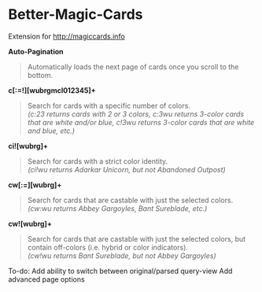 # Better-Magic-Cards
Extension for http://magiccards.info

**Auto-Pagination**  
> Automatically loads the next page of cards once you scroll to the bottom.

**c[:=!][wubrgmcl012345]+**  
> Search for cards with a specific number of colors.  
> *(c:23 returns cards with 2 or 3 colors, c:3wu returns 3-color cards that are white and/or blue, c!3wu returns 3-color cards that are white and blue, etc.)*

**ci![wubrg]+**  
> Search for cards with a strict color identity.  
> *(ci!wu returns Adarkar Unicorn, but not Abandoned Outpost)*

**cw[:=][wubrg]+**  
> Search for cards that are castable with just the selected colors.  
> *(cw:wu returns Abbey Gargoyles, Bant Sureblade, etc.)*

**cw![wubrg]+**  
> Search for cards that are castable with just the selected colors, but contain off-colors (i.e. hybrid or color indicators).  
> *(cw!wu returns Bant Sureblade, but not Abbey Gargoyles)*


To-do:
	Add ability to switch between original/parsed query-view
	Add advanced page options